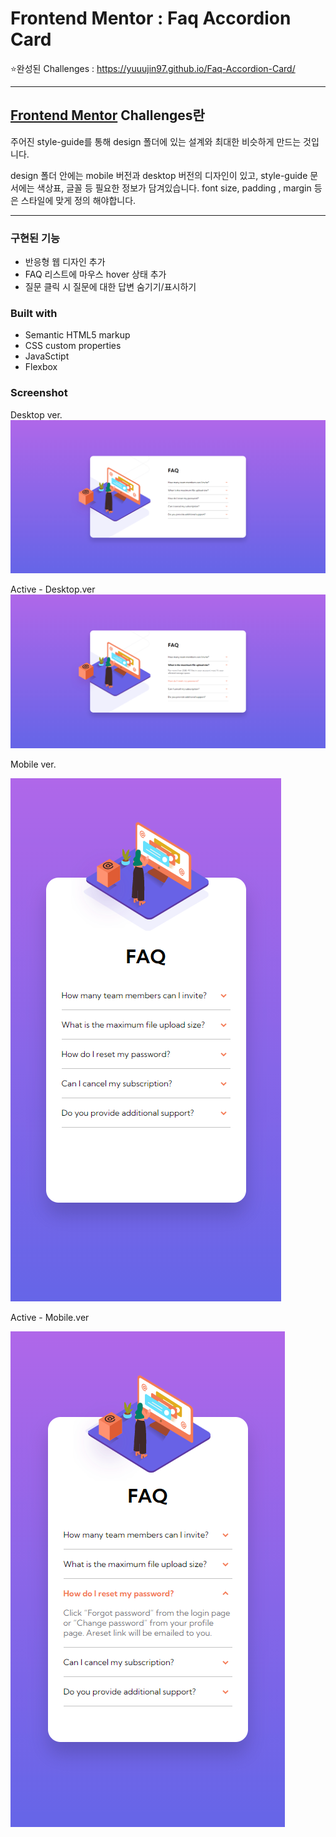 # Frontend Mentor : Faq Accordion Card

⭐완성된 Challenges : https://yuuujin97.github.io/Faq-Accordion-Card/

---

## [Frontend Mentor](https://www.frontendmentor.io) Challenges란

주어진 style-guide를 통해 design 폴더에 있는 설계와 최대한 비슷하게 만드는 것입니다.

design 폴더 안에는 mobile 버전과 desktop 버전의 디자인이 있고,
style-guide 문서에는 색상표, 글꼴 등 필요한 정보가 담겨있습니다.
font size, padding , margin 등은 스타일에 맞게 정의 해야합니다.

---

### 구현된 기능

- 반응형 웹 디자인 추가
- FAQ 리스트에 마우스 hover 상태 추가
- 질문 클릭 시 질문에 대한 답변 숨기기/표시하기

### Built with

- Semantic HTML5 markup
- CSS custom properties
- JavaSctipt
- Flexbox

### Screenshot

Desktop ver.
![Design preview for the Faq Accordion Card coding challenge](./screenshot/desktop.png)

Active - Desktop.ver
![Design preview for the Faq Accordion Card coding challenge](./screenshot/desktop_active.png)

Mobile ver.

![Design preview for the Faq Accordion Card coding challenge](./screenshot/mobile.png)

Active - Mobile.ver

![Design preview for the Faq Accordion Card coding challenge](./screenshot/mobile_active.png)
